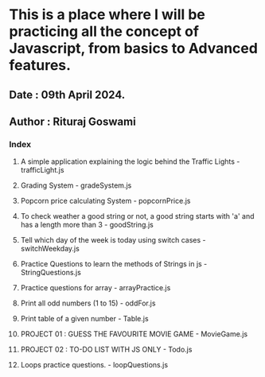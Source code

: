 # This is a place where I will be practicing all the concept of Javascript, from basics to Advanced features. 
## Date : 09th April 2024. 
## Author : Rituraj Goswami

### Index
1. A simple application explaining the logic behind the Traffic Lights - trafficLight.js
2. Grading System - gradeSystem.js
3. Popcorn price calculating System - popcornPrice.js
4. To check weather a good string or not, a good string starts with 'a' and has a length more than 3 - goodString.js
5. Tell which day of the week is today using switch cases - switchWeekday.js
6. Practice Questions to learn the methods of Strings in js - StringQuestions.js
7. Practice questions for array - arrayPractice.js
8. Print all odd numbers (1 to 15) - oddFor.js
9. Print table of a given number - Table.js

10. PROJECT 01 : GUESS THE FAVOURITE MOVIE GAME - MovieGame.js
11. PROJECT 02 : TO-DO LIST WITH JS ONLY - Todo.js

12. Loops practice questions. - loopQuestions.js